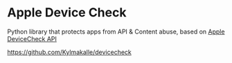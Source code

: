 # Apple Device Check

Python library that protects apps from API & Content abuse, based on [Apple DeviceCheck API](https://developer.apple.com/documentation/devicecheck/accessing_and_modifying_per-device_data)

https://github.com/Kylmakalle/devicecheck
